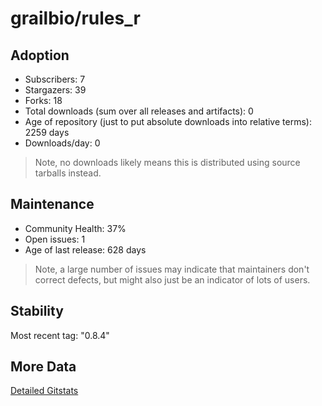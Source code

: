 # grailbio/rules_r

## Adoption

- Subscribers: 7
- Stargazers: 39
- Forks: 18
- Total downloads (sum over all releases and artifacts): 0
- Age of repository (just to put absolute downloads into relative terms): 2259 days
- Downloads/day: 0

> Note, no downloads likely means this is distributed using source tarballs instead.

## Maintenance

- Community Health: 37%
- Open issues: 1
- Age of last release: 628 days

> Note, a large number of issues may indicate that maintainers don't correct defects, but might also
> just be an indicator of lots of users.

## Stability

Most recent tag: "0.8.4"

## More Data

[Detailed Gitstats](/bazel-catalog/gitstats/grailbio/rules_r)

